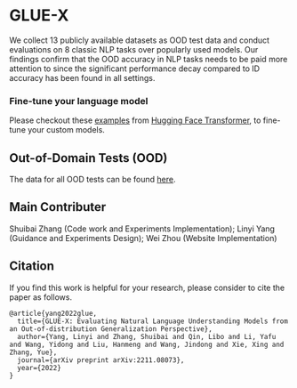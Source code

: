 # GLUE-X
We collect 13 publicly available datasets as OOD test data and conduct evaluations on 8 classic NLP tasks over popularly used models. Our findings confirm that the OOD accuracy in NLP tasks needs to be paid more attention to since the significant performance decay compared to ID accuracy has been found in all settings.

### Fine-tune your language model

Please checkout these [examples](https://huggingface.co/docs/transformers/training) from [Hugging Face Transformer](https://huggingface.co/), to fine-tune your custom models.

## Out-of-Domain Tests (OOD)

The data for all OOD tests can be found [here](https://drive.google.com/drive/folders/1BcwjmVOqq96igfbB2MCXwLzthFX7XEhy?usp=sharing).

## Main Contributer

Shuibai Zhang (Code work and Experiments Implementation); Linyi Yang (Guidance and Experiments Design); Wei Zhou (Website Implementation)

## Citation

If you find this work is helpful for your research, please consider to cite the paper as follows.

    @article{yang2022glue,
      title={GLUE-X: Evaluating Natural Language Understanding Models from an Out-of-distribution Generalization Perspective},
      author={Yang, Linyi and Zhang, Shuibai and Qin, Libo and Li, Yafu and Wang, Yidong and Liu, Hanmeng and Wang, Jindong and Xie, Xing and Zhang, Yue},
      journal={arXiv preprint arXiv:2211.08073},
      year={2022}
    }

